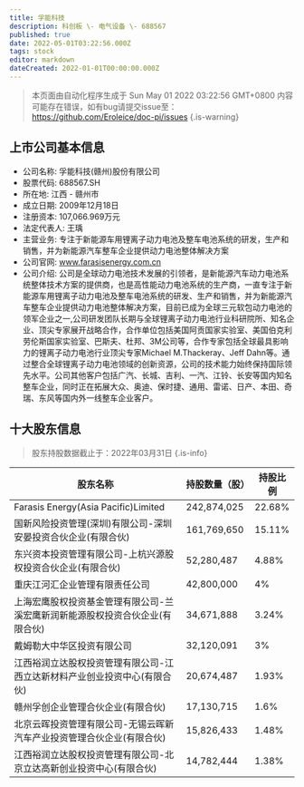 ```yaml
---
title: 孚能科技
description: 科创板 \- 电气设备 \- 688567
published: true
date: 2022-05-01T03:22:56.000Z
tags: stock
editor: markdown
dateCreated: 2022-01-01T00:00:00.000Z
---
```


> 本页面由自动化程序生成于 Sun May 01 2022 03:22:56 GMT+0800
> 内容可能存在错误，如有bug请提交issue至：https://github.com/Eroleice/doc-pi/issues
{.is-warning}

## 上市公司基本信息
- 公司名称: 孚能科技(赣州)股份有限公司
- 股票代码: 688567.SH
- 所在地: 江西 - 赣州市
- 成立日期: 2009年12月18日
- 注册资本: 107,066.969万元
- 法定代表人: 王瑀
- 主营业务: 专注于新能源车用锂离子动力电池及整车电池系统的研发，生产和销售，并为新能源汽车整车企业提供动力电池整体解决方案
- 公司官网: www.farasisenergy.com.cn
- 公司介绍: 公司是全球动力电池技术发展的引领者，是新能源汽车动力电池系统整体技术方案的提供商，也是高性能动力电池系统的生产商，一直专注于新能源车用锂离子动力电池及整车电池系统的研发、生产和销售，并为新能源汽车整车企业提供动力电池整体解决方案，目前已成为全球三元软包动力电池的领军企业之一,公司研发团队长期与全球锂离子动力电池行业科研院所、知名企业、顶尖专家展开战略合作，合作单位包括美国阿贡国家实验室、美国伯克利劳伦斯国家实验室、巴斯夫、杜邦、3M公司等，合作专家包括全球最具影响力的锂离子动力电池行业顶尖专家Michael M.Thackeray、Jeff Dahn等。通过整合全球锂离子动力电池领域的创新资源，公司的技术能力始终保持国际领先水平。公司其他客户包括广汽、长城、吉利、一汽、江铃、长安等国内知名整车企业，同时正在拓展大众、奥迪、保时捷、通用、雷诺、日产、本田、奇瑞、东风等国内外一线整车企业客户。


## 十大股东信息
> 股东持股数据截止于：2022年03月31日
{.is-info}

| 股东名称 | 持股数量（股） | 持股比例 |
| --- | --- | --- |
| Farasis Energy(Asia Pacific)Limited | 242,874,025 | 22.68% |
| 国新风险投资管理(深圳)有限公司-深圳安晏投资合伙企业(有限合伙) | 161,769,650 | 15.11% |
| 东兴资本投资管理有限公司-上杭兴源股权投资合伙企业(有限合伙) | 52,280,487 | 4.88% |
| 重庆江河汇企业管理有限责任公司 | 42,800,000 | 4% |
| 上海宏鹰股权投资基金管理有限公司-兰溪宏鹰新润新能源股权投资合伙企业(有限合伙) | 34,671,888 | 3.24% |
| 戴姆勒大中华区投资有限公司 | 32,120,091 | 3% |
| 江西裕润立达股权投资管理有限公司-江西立达新材料产业创业投资中心(有限合伙) | 20,674,487 | 1.93% |
| 赣州孚创企业管理合伙企业(有限合伙) | 17,130,715 | 1.6% |
| 北京云晖投资管理有限公司-无锡云晖新汽车产业投资管理合伙企业(有限合伙) | 15,826,433 | 1.48% |
| 江西裕润立达股权投资管理有限公司-北京立达高新创业投资中心(有限合伙) | 14,782,444 | 1.38% |




